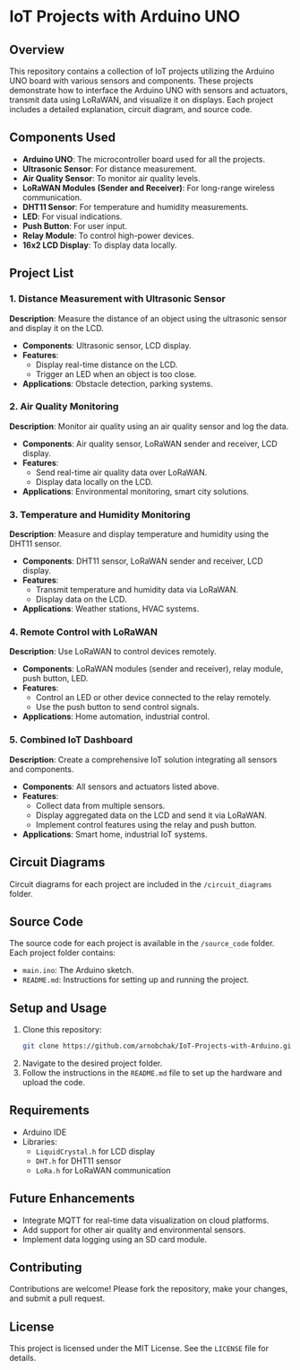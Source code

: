 # IoT Projects with Arduino UNO

## Overview
This repository contains a collection of IoT projects utilizing the Arduino UNO board with various sensors and components. These projects demonstrate how to interface the Arduino UNO with sensors and actuators, transmit data using LoRaWAN, and visualize it on displays. Each project includes a detailed explanation, circuit diagram, and source code.

## Components Used
- **Arduino UNO**: The microcontroller board used for all the projects.
- **Ultrasonic Sensor**: For distance measurement.
- **Air Quality Sensor**: To monitor air quality levels.
- **LoRaWAN Modules (Sender and Receiver)**: For long-range wireless communication.
- **DHT11 Sensor**: For temperature and humidity measurements.
- **LED**: For visual indications.
- **Push Button**: For user input.
- **Relay Module**: To control high-power devices.
- **16x2 LCD Display**: To display data locally.

## Project List

### 1. Distance Measurement with Ultrasonic Sensor
**Description**: Measure the distance of an object using the ultrasonic sensor and display it on the LCD.
- **Components**: Ultrasonic sensor, LCD display.
- **Features**:
  - Display real-time distance on the LCD.
  - Trigger an LED when an object is too close.
- **Applications**: Obstacle detection, parking systems.

### 2. Air Quality Monitoring
**Description**: Monitor air quality using an air quality sensor and log the data.
- **Components**: Air quality sensor, LoRaWAN sender and receiver, LCD display.
- **Features**:
  - Send real-time air quality data over LoRaWAN.
  - Display data locally on the LCD.
- **Applications**: Environmental monitoring, smart city solutions.

### 3. Temperature and Humidity Monitoring
**Description**: Measure and display temperature and humidity using the DHT11 sensor.
- **Components**: DHT11 sensor, LoRaWAN sender and receiver, LCD display.
- **Features**:
  - Transmit temperature and humidity data via LoRaWAN.
  - Display data on the LCD.
- **Applications**: Weather stations, HVAC systems.

### 4. Remote Control with LoRaWAN
**Description**: Use LoRaWAN to control devices remotely.
- **Components**: LoRaWAN modules (sender and receiver), relay module, push button, LED.
- **Features**:
  - Control an LED or other device connected to the relay remotely.
  - Use the push button to send control signals.
- **Applications**: Home automation, industrial control.

### 5. Combined IoT Dashboard
**Description**: Create a comprehensive IoT solution integrating all sensors and components.
- **Components**: All sensors and actuators listed above.
- **Features**:
  - Collect data from multiple sensors.
  - Display aggregated data on the LCD and send it via LoRaWAN.
  - Implement control features using the relay and push button.
- **Applications**: Smart home, industrial IoT systems.

## Circuit Diagrams
Circuit diagrams for each project are included in the `/circuit_diagrams` folder.

## Source Code
The source code for each project is available in the `/source_code` folder. Each project folder contains:
- `main.ino`: The Arduino sketch.
- `README.md`: Instructions for setting up and running the project.

## Setup and Usage
1. Clone this repository:
   ```bash
   git clone https://github.com/arnobchak/IoT-Projects-with-Arduino.git
   ```
2. Navigate to the desired project folder.
3. Follow the instructions in the `README.md` file to set up the hardware and upload the code.

## Requirements
- Arduino IDE
- Libraries:
  - `LiquidCrystal.h` for LCD display
  - `DHT.h` for DHT11 sensor
  - `LoRa.h` for LoRaWAN communication

## Future Enhancements
- Integrate MQTT for real-time data visualization on cloud platforms.
- Add support for other air quality and environmental sensors.
- Implement data logging using an SD card module.

## Contributing
Contributions are welcome! Please fork the repository, make your changes, and submit a pull request.

## License
This project is licensed under the MIT License. See the `LICENSE` file for details.

